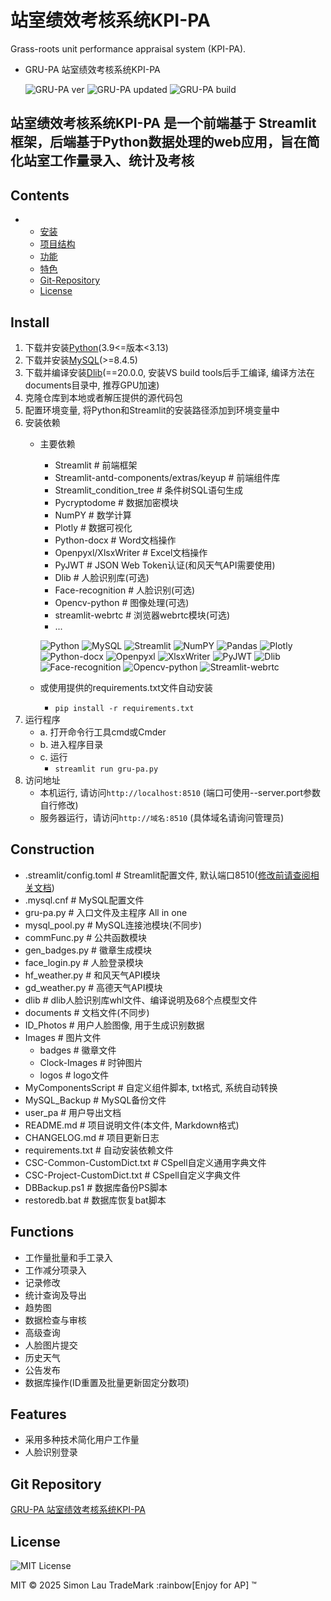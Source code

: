 # 站室绩效考核系统KPI-PA

Grass-roots unit performance appraisal system (KPI-PA).

- GRU-PA 站室绩效考核系统KPI-PA

    ![GRU-PA ver](https://img.shields.io/badge/ver-0.6.654-blue.svg)
    ![GRU-PA updated](https://img.shields.io/badge/updated-25/07/22%2010:54-orange.svg)
    ![GRU-PA build](https://img.shields.io/badge/build-passing-green.svg)

## 站室绩效考核系统KPI-PA 是一个前端基于 Streamlit 框架，后端基于Python数据处理的web应用，旨在简化站室工作量录入、统计及考核

## Contents

-
  - [安装](#install)
  - [项目结构](#construction)
  - [功能](#functions)
  - [特色](#features)
  - [Git-Repository](#git-repository)
  - [License](#license)

## Install

1. 下载并安装[Python](https://www.python.org/)(3.9<=版本<3.13)
2. 下载并安装[MySQL](https://dev.mysql.com/downloads/mysql/)(>=8.4.5)
3. 下载并编译安装[Dlib](https://github.com/davisking/dlib)(==20.0.0, 安装VS build tools后手工编译, 编译方法在documents目录中, 推荐GPU加速)
4. 克隆仓库到本地或者解压提供的源代码包
5. 配置环境变量, 将Python和Streamlit的安装路径添加到环境变量中
6. 安装依赖
    - 主要依赖
      - Streamlit # 前端框架
      - Streamlit-antd-components/extras/keyup # 前端组件库
      - Streamlit_condition_tree # 条件树SQL语句生成
      - Pycryptodome # 数据加密模块
      - NumPY # 数学计算
      - Plotly # 数据可视化
      - Python-docx # Word文档操作
      - Openpyxl/XlsxWriter # Excel文档操作
      - PyJWT # JSON Web Token认证(和风天气API需要使用)
      - Dlib # 人脸识别库(可选)
      - Face-recognition # 人脸识别(可选)
      - Opencv-python # 图像处理(可选)
      - streamlit-webrtc # 浏览器webrtc模块(可选)
      - ...

      ![Python](https://img.shields.io/badge/Python-3.12.6-blue.svg)
      ![MySQL](https://img.shields.io/badge/MySQL-8.4.5-blue.svg)
      ![Streamlit](https://img.shields.io/badge/Streamlit-1.47.0-blue.svg)
      ![NumPY](https://img.shields.io/badge/NumPY-1.26.4-blue.svg)
      ![Pandas](https://img.shields.io/badge/Pandas-2.3.0-blue.svg)
      ![Plotly](https://img.shields.io/badge/Plotly-6.2.0-blue.svg)
      ![Python-docx](https://img.shields.io/badge/Python_docx-1.2.0-blue.svg)
      ![Openpyxl](https://img.shields.io/badge/Openpyxl-3.1.5-blue.svg)
      ![XlsxWriter](https://img.shields.io/badge/XlsxWriter-3.2.5-blue.svg)
      ![PyJWT](https://img.shields.io/badge/PyJWT-2.10.1-blue.svg)
      ![Dlib](https://img.shields.io/badge/Dlib-20.0.0-blue.svg)
      ![Face-recognition](https://img.shields.io/badge/Face_recognition-1.3.0-blue.svg)
      ![Opencv-python](https://img.shields.io/badge/Opencv_python-4.11.0.86-blue.svg)
      ![Streamlit-webrtc](https://img.shields.io/badge/Streamlit_webrtc-0.63.3-blue.svg)

    - 或使用提供的requirements.txt文件自动安装
      - `pip install -r requirements.txt`
7. 运行程序
    - a. 打开命令行工具cmd或Cmder
    - b. 进入程序目录
    - c. 运行
      - `streamlit run gru-pa.py`
8. 访问地址
    - 本机运行, 请访问`http://localhost:8510` (端口可使用--server.port参数自行修改)
    - 服务器运行，请访问`http://域名:8510` (具体域名请询问管理员)

## Construction

- .streamlit/config.toml # Streamlit配置文件, 默认端口8510([修改前请查阅相关文档](https://docs.streamlit.io/develop/api-reference/configuration/config.toml))
- .mysql.cnf # MySQL配置文件
- gru-pa.py # 入口文件及主程序 All in one
- mysql_pool.py # MySQL连接池模块(不同步)
- commFunc.py # 公共函数模块
- gen_badges.py # 徽章生成模块
- face_login.py # 人脸登录模块
- hf_weather.py # 和风天气API模块
- gd_weather.py # 高德天气API模块
- dlib # dlib人脸识别库whl文件、编译说明及68个点模型文件
- documents # 文档文件(不同步)
- ID_Photos # 用户人脸图像, 用于生成识别数据
- Images # 图片文件
  - badges # 徽章文件
  - Clock-Images # 时钟图片
  - logos # logo文件
- MyComponentsScript # 自定义组件脚本, txt格式, 系统自动转换
- MySQL_Backup # MySQL备份文件
- user_pa # 用户导出文档
- README.md # 项目说明文件(本文件, Markdown格式)
- CHANGELOG.md # 项目更新日志
- requirements.txt # 自动安装依赖文件
- CSC-Common-CustomDict.txt # CSpell自定义通用字典文件
- CSC-Project-CustomDict.txt # CSpell自定义字典文件
- DBBackup.ps1 # 数据库备份PS脚本
- restoredb.bat # 数据库恢复bat脚本

## Functions

- 工作量批量和手工录入
- 工作减分项录入
- 记录修改
- 统计查询及导出
- 趋势图
- 数据检查与审核
- 高级查询
- 人脸图片提交
- 历史天气
- 公告发布
- 数据库操作(ID重置及批量更新固定分数项)

## Features

- 采用多种技术简化用户工作量
- 人脸识别登录

## Git Repository

[GRU-PA 站室绩效考核系统KPI-PA](https://github.com/simonpek88/GRU-PA.git)

## License

![MIT License](https://img.shields.io/badge/license-MIT-blue.svg)

MIT © 2025 Simon Lau TradeMark :rainbow[Enjoy for AP] ™
